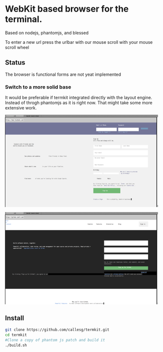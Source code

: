 # WebKit based browser for the terminal.
Based on nodejs, phantomjs, and blessed

To enter a new url press the urlbar with our mouse
scroll with your mouse scroll wheel

## Status

The browser is functional forms are not yeat implemented

### Switch to a more solid base
It would be preferable if termkit integrated directly with the layout engine.
Instead of throgh phantomjs as it is right now. That might take some more
extensive work.
 


![Facebook screenshot](/misc/Facebook.png)

![Github screenshot](/misc/Github.png)

## Install
```bash
git clone https://github.com/callesg/termkit.git
cd termkit
#Clone a copy of phantom js patch and build it
./build.sh
```

